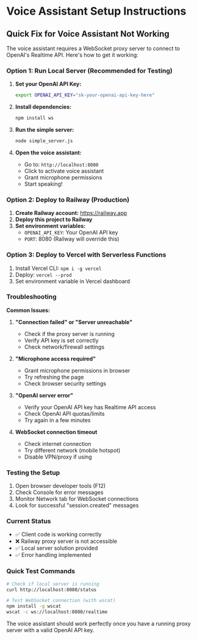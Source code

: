 # Voice Assistant Setup Instructions

## Quick Fix for Voice Assistant Not Working

The voice assistant requires a WebSocket proxy server to connect to OpenAI's Realtime API. Here's how to get it working:

### Option 1: Run Local Server (Recommended for Testing)

1. **Set your OpenAI API Key:**
   ```bash
   export OPENAI_API_KEY="sk-your-openai-api-key-here"
   ```

2. **Install dependencies:**
   ```bash
   npm install ws
   ```

3. **Run the simple server:**
   ```bash
   node simple_server.js
   ```

4. **Open the voice assistant:**
   - Go to: `http://localhost:8080`
   - Click to activate voice assistant
   - Grant microphone permissions
   - Start speaking!

### Option 2: Deploy to Railway (Production)

1. **Create Railway account:** https://railway.app
2. **Deploy this project to Railway**
3. **Set environment variables:**
   - `OPENAI_API_KEY`: Your OpenAI API key
   - `PORT`: 8080 (Railway will override this)

### Option 3: Deploy to Vercel with Serverless Functions

1. Install Vercel CLI: `npm i -g vercel`
2. Deploy: `vercel --prod`
3. Set environment variable in Vercel dashboard

### Troubleshooting

**Common Issues:**

1. **"Connection failed" or "Server unreachable"**
   - Check if the proxy server is running
   - Verify API key is set correctly
   - Check network/firewall settings

2. **"Microphone access required"**
   - Grant microphone permissions in browser
   - Try refreshing the page
   - Check browser security settings

3. **"OpenAI server error"**
   - Verify your OpenAI API key has Realtime API access
   - Check OpenAI API quotas/limits
   - Try again in a few minutes

4. **WebSocket connection timeout**
   - Check internet connection
   - Try different network (mobile hotspot)
   - Disable VPN/proxy if using

### Testing the Setup

1. Open browser developer tools (F12)
2. Check Console for error messages
3. Monitor Network tab for WebSocket connections
4. Look for successful "session.created" messages

### Current Status

- ✅ Client code is working correctly
- ❌ Railway proxy server is not accessible
- ✅ Local server solution provided
- ✅ Error handling implemented

### Quick Test Commands

```bash
# Check if local server is running
curl http://localhost:8080/status

# Test WebSocket connection (with wscat)
npm install -g wscat
wscat -c ws://localhost:8080/realtime
```

The voice assistant should work perfectly once you have a running proxy server with a valid OpenAI API key.